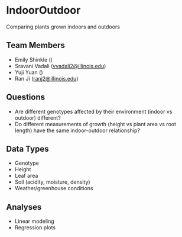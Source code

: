 # IndoorOutdoor
Comparing plants grown indoors and outdoors
## Team Members
* Emily Shinkle ()
* Sravani Vadali (vvadali2@illinois.edu)
* Yuji Yuan ()
* Ran Ji (ranj2@illinois.edu)
## Questions
* Are different genotypes affected by their environment (indoor vs outdoor) different?
* Do different measurements of growth (height vs plant area vs root length) have the same indoor-outdoor relationship?
## Data Types
* Genotype
* Height
* Leaf area
* Soil (acidity, moisture, density)
* Weather/greenhouse conditions
## Analyses
* Linear modeling
* Regression plots
